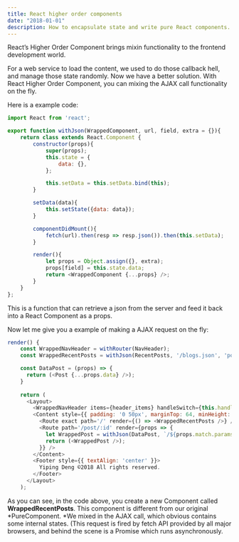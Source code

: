 ```yaml
---
title: React higher order components
date: "2018-01-01"
description: How to encapsulate state and write pure React components.
---
```

React’s Higher Order Component brings mixin functionality to the frontend development world.

For a web service to load the content, we used to do those callback hell, and manage those state randomly. Now we have a better solution. With React Higher Order Component, you can mixing the AJAX call functionality on the fly.

Here is a example code:

```js
import React from 'react';

export function withJson(WrappedComponent, url, field, extra = {}){
    return class extends React.Component {
        constructor(props){
            super(props);
            this.state = {
                data: {},
            };

            this.setData = this.setData.bind(this);
        }

        setData(data){
            this.setState({data: data});
        }

        componentDidMount(){
            fetch(url).then(resp => resp.json()).then(this.setData);
        }

        render(){
            let props = Object.assign({}, extra);
            props[field] = this.state.data;
            return <WrappedComponent {...props} />;
        }
    }
};
```

This is a function that can retrieve a json from the server and feed it back into a React Component as a props. 

Now let me give you a example of making a AJAX request on the fly:

```js
render() {
    const WrappedNavHeader = withRouter(NavHeader);
    const WrappedRecentPosts = withJson(RecentPosts, '/blogs.json', 'posts');

    const DataPost = (props) => {
      return (<Post {...props.data} />);
    }
    
    return (
      <Layout>
        <WrappedNavHeader items={header_items} handleSwitch={this.handleMenuClick}/>
        <Content style={{ padding: '0 50px', marginTop: 64, minHeight:'100vh'}}>
          <Route exact path='/' render={() => <WrappedRecentPosts />} />
          <Route path='/post/:id' render={props => {
            let WrappedPost = withJson(DataPost, `/${props.match.params.id}.json`, 'data');
            return (<WrappedPost />);
          }} />
        </Content>
        <Footer style={{ textAlign: 'center' }}>
          Yiping Deng ©2018 All rights reserved.
        </Footer>
      </Layout>
    );
```

As you can see, in the code above, you create a new Component called **WrappedRecentPosts**. This component is different from our original *PureComponent. *We mixed in the AJAX call, which obvious contains some internal states. (This request is fired by fetch API provided by all major browsers, and behind the scene is a Promise which runs asynchronously.
